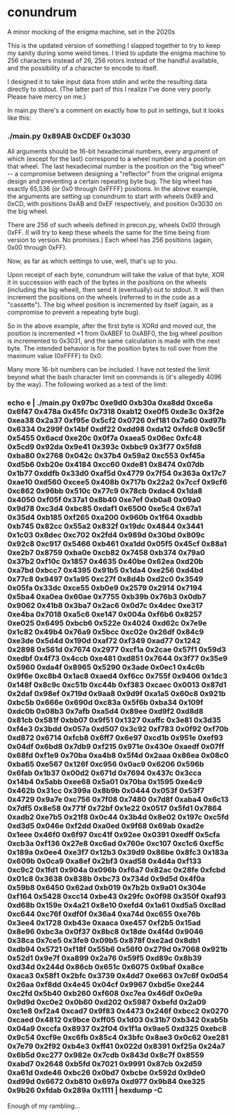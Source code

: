 # conundrum
A minor mocking of the enigma machine, set in the 2020s

This is the updated version of something I slapped together to try to keep my sanity during some weird times. I tried to update the enigma machine to 256 characters instead of 26, 256 rotors instead of the handful available, and the possibility of a character to encode to itself.

I designed it to take input data from stdin and write the resulting data directly to stdout. (The latter part of this I realize I've done very poorly. Please have mercy on me.)

In main.py there's a comment on exactly how to put in settings, but it looks like this:
### ./main.py 0x89AB 0xCDEF 0x3030

All arguments should be 16-bit hexadecimal numbers, every argument of which (except for the last) correspond to a wheel number and a position on that wheel. The last hexadecimal number is the position on the "big wheel" -- a compromise between designing a "reflector" from the original enigma design and preventing a certain repeating byte bug. The big wheel has exactly 65,536 (or 0x0 through 0xFFFF) positions. In the above example, the arguments are setting up conundrum to start with wheels 0x89 and 0xCD, with positions 0xAB and 0xEF respectively, and position 0x3030 on the big wheel.

There are 256 of such wheels defined in precon.py, wheels 0x00 through 0xFF. (I will try to keep these wheels the same for the time being from version to version. No promises.) Each wheel has 256 positions (again, 0x00 through 0xFF).

Now, as far as which settings to use, well, that's up to you.

Upon receipt of each byte, conundrum will take the value of that byte, XOR it in succession with each of the bytes in the positions on the wheels (including the big wheel), then send it (eventually) out to stdout. It will then increment the positions on the wheels (referred to in the code as a "cassette"). The big wheel position is incremented by itself (again, as a compromise to prevent a repeating byte bug).

So in the above example, after the first byte is XORd and moved out, the position is incremented +1 from 0xABEF to 0xABF0, the big wheel position is incremented to 0x3031, and the same calculation is made with the next byte. The intended behavior is for the position bytes to roll over from the maximum value (0xFFFF) to 0x0.

Many more 16-bit numbers can be included. I have not tested the limit beyond what the bash character limit on commands is (it's allegedly 4096 by the way). The following worked as a test of the limit:

### echo e | ./main.py 0x97bc 0xe9d0 0xb30a 0xa8dd 0xce6a 0x6f47 0x478a 0x45fc 0x7318 0xab12 0xe0f5 0xde3c 0x3f2e 0xea38 0x2a37 0xf95e 0x5cf2 0x0726 0xf181 0x7a60 0xd97b 0x6334 0x299f 0x14bf 0xdf22 0xdd98 0xda12 0xfdc8 0x9c5f 0x5455 0x6acd 0xe20c 0x0f7a 0xaea5 0x06ec 0xfc48 0x5cd9 0x92da 0x9e41 0x393c 0xbbc9 0x3f77 0x5fd8 0xba80 0x2768 0x042c 0x37b4 0x59a2 0xc553 0xf45a 0xd5b6 0xb20e 0x4184 0xcc60 0xde81 0x8474 0x07db 0x1b77 0xddfb 0x33d0 0xaf5d 0x4779 0x7f54 0x363a 0x17c7 0xae10 0xd560 0xcee5 0x408b 0x717b 0x22a2 0x7ccf 0x9cf6 0xc862 0x96bb 0x510c 0x77c9 0x78cb 0xdac4 0x1da8 0x4050 0xf05f 0x37a1 0x8b40 0xe7ef 0xb0a8 0x09a0 0x9d78 0xc3d4 0xbc85 0xdaf1 0x6500 0xe5c4 0x67a1 0x35d4 0xb185 0xf265 0xa200 0x960b 0x1f64 0xadbb 0xb745 0x82cc 0x55a2 0x832f 0x19dc 0x4844 0x3441 0x1c03 0x8dec 0xc702 0x2fd4 0x989d 0x30bd 0x809c 0x92c8 0xc917 0x5466 0xb461 0xa1dd 0x05f5 0x45cf 0x88a1 0xe2b7 0x8759 0xba0e 0xcb82 0x7458 0xb374 0x79a0 0x37b2 0xf10c 0x1857 0x4635 0x40be 0x62ea 0xd20b 0xa7bd 0xbcc7 0x4395 0x91b5 0x1da4 0xe256 0xd4bd 0x77c8 0x9497 0x1a95 0xc27f 0x8d4b 0xd2c0 0x3549 0x05fa 0x33dc 0xce55 0xb0e9 0x2579 0x2914 0x7194 0x5ba4 0xa0ea 0x60ae 0x7755 0xb39b 0x76b3 0x0db7 0x9062 0x41b8 0x3ba7 0x2ac6 0x0d7c 0x4dec 0xe317 0xe4ba 0x7018 0xa5c6 0xe147 0x004a 0xf6b6 0x8257 0xe025 0x6495 0xbcb6 0x522e 0x4024 0xd62c 0x7e9e 0x1c82 0x49b4 0x76a9 0x5bcc 0xc02e 0x26df 0x84c9 0xe3de 0x5d4d 0x190d 0xaf72 0xf349 0xad77 0x1242 0x2898 0x561d 0x7674 0x2977 0xcf1a 0x2cae 0x57f1 0x59d3 0xedbf 0x4f73 0x4ccb 0xe481 0xd851 0x7644 0x3f77 0x35e9 0x5960 0xda4f 0x8965 0x5290 0x3ade 0x0ec1 0x4c6b 0x9f6e 0xc8b4 0x1ac8 0xaed4 0xf6cc 0x755f 0x9406 0x1dc3 0x148f 0x8c9c 0xc51b 0xc44b 0xf383 0xcaec 0x0013 0x87d1 0x2daf 0x98ef 0x719d 0x9aa8 0x9d9f 0xa1a5 0x60c8 0x921b 0xbc5b 0x666e 0x690d 0xc83a 0x5f6b 0xba34 0x109f 0xdc0b 0x08b3 0x7afb 0xa5d4 0x89ee 0xd9f2 0xd8d8 0x81cb 0x581f 0xbb07 0x9f51 0x1327 0xaffc 0x3e81 0x3d35 0xf4e3 0x3bdd 0x057a 0xd507 0x3c92 0xf783 0x0f92 0xf70b 0xd872 0x6714 0xfcb8 0x6ff7 0x6e97 0xcd1b 0x951e 0xef93 0x04df 0x6bd8 0x7db9 0xf215 0x971e 0x430e 0xaedf 0x07ff 0x68fd 0xf1e9 0x70ba 0xa4b8 0x5f4d 0x2aaa 0x86ea 0x08c0 0xba65 0xe567 0x126f 0xc956 0x0ac9 0x6206 0x596b 0x6fab 0x1b37 0x00d2 0x671d 0x7694 0x437c 0x3cca 0x14b4 0x5abb 0xee68 0x5a01 0x70ba 0x1595 0xe4c9 0x462b 0x31cc 0x399a 0x8b9b 0x0444 0x053f 0x53f7 0x4729 0x9a7e 0xc756 0x7f08 0x7480 0x7d8f 0xaba4 0x6c13 0x7df5 0x8e58 0x771f 0x72bf 0x1e22 0x0517 0x5fd1 0x7864 0xadb2 0xe7b5 0x21f8 0x0c44 0x3b4d 0x8e02 0x197c 0xc5fd 0xd3d5 0x046e 0xf2dd 0xa0ed 0x9f68 0x69ab 0xad2e 0x1eee 0x46f0 0x6f97 0xc41f 0x92ee 0x0391 0xedff 0x5cfa 0xcb3a 0xf136 0x27e8 0xc6ad 0x760e 0xc107 0xc1c6 0xcf5c 0x189a 0x0ee4 0xe3f7 0x12b3 0x39d9 0x86be 0x8fc3 0x183a 0x609b 0x0ca9 0xa8ef 0x2bf3 0xad58 0x4d4a 0xf133 0xc9c2 0x1fd1 0x904a 0x096b 0xf6a7 0x82ac 0x28fe 0xfcbd 0x01c8 0x3638 0x838b 0xbc73 0x734d 0x9d5d 0x4f0a 0x59b8 0x6450 0x62ad 0xb019 0x7b2b 0x9a01 0x304e 0xf164 0x5428 0xcc14 0xbe43 0x29fc 0x0f98 0x350f 0xaf93 0xd68b 0x159e 0x4a21 0x8e10 0xefd4 0x1a61 0xd5a5 0xc8ad 0xc644 0xc76f 0xdf0f 0x36a4 0xa74d 0xc655 0xe76b 0x3ee4 0x1728 0xb43e 0xaaca 0xe457 0xf2b5 0x15ad 0x8e96 0xbc3a 0x0f37 0x8bc8 0x18de 0x4f4d 0x9046 0x38ca 0x7ce5 0x3fe9 0x09b5 0x878f 0xe2ad 0x8db1 0xdb94 0x5721 0xf18f 0x55b6 0x56f0 0x279d 0x7068 0x921b 0x52d1 0x9e7f 0xa899 0x2a76 0x59f5 0xd89c 0x8b39 0xd34d 0x244d 0x86cb 0x651c 0x6075 0x9baf 0xa8ce 0xaca3 0x58f1 0x2bfc 0x3739 0x4dd7 0xe663 0x7c6f 0x0d54 0x26aa 0xf8dd 0x4e45 0x04cf 0x9967 0xbd5e 0xe244 0xc2fd 0x5b40 0xb260 0xf608 0xc7ea 0x46df 0x0e9a 0x9d9d 0xc0e2 0x0b60 0xd202 0x5987 0xbefd 0x2a09 0xc1e8 0xf2a4 0xcad7 0x9f83 0x4473 0x246f 0xbcc2 0x0270 0xcaed 0x4812 0x9bce 0xff05 0x1d03 0x31b7 0xb342 0xab5b 0x04a9 0xccfa 0x8937 0x2f04 0x1f1a 0x9ae5 0xd325 0xebc8 0x9c54 0xcf9e 0xc6fb 0x85c4 0x3bfc 0x8ae3 0x0c62 0xe281 0x7e79 0x2f92 0xb4e3 0xff41 0x022d 0x8391 0xf25a 0x24a7 0x6b5d 0xc277 0x982e 0x7cdb 0x843d 0x8c7f 0x8559 0xabd7 0x2648 0xb5fd 0x7021 0x9991 0x87cb 0x2d59 0xa61d 0xde46 0xbc26 0x0bd7 0xbcbe 0x592d 0x9de0 0xd99d 0x6672 0xb810 0x697a 0xd977 0x9b84 0xe325 0x9b26 0xfdab 0x289a 0x1111 | hexdump -C

Enough of my rambling...
